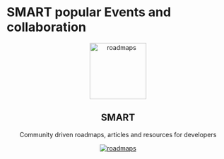 # SMART popular Events and collaboration
<p align="center">
   <a href="https://www.facebook.com/Sohaguniversity2020/">
    	<img src="https://scontent.fcai21-3.fna.fbcdn.net/v/t1.6435-9/79454425_689540278120187_8927846499837018112_n.jpg?_nc_cat=100&ccb=1-5&_nc_sid=09cbfe&_nc_ohc=FgPnV8D4SPoAX_spsja&_nc_ht=scontent.fcai21-3.fna&oh=00_AT9SRnJgxWutTRfoOC2sPeKk6M_yo4pQ2r0Mxou__6mliw&oe=61E44802" height="128" alt="roadmaps" />
    </a>
<!--   <img src="" height="128"> -->
  <h2 align="center">SMART</h2>
  <p align="center">Community driven roadmaps, articles and resources for developers<p>
  <p align="center">
    <a href="https://www.facebook.com/Sohaguniversity2020/">
    	<img src="https://scontent.fcai21-4.fna.fbcdn.net/v/t1.6435-9/s960x960/77059367_689540794786802_4581201306928021504_n.jpg?_nc_cat=109&ccb=1-5&_nc_sid=e3f864&_nc_ohc=IH76BJBaS0kAX8kW_NB&_nc_ht=scontent.fcai21-4.fna&oh=00_AT_72VqYlUrFUMVzVhuDtFm1c1XjUmQ-q8raHPWh6GYfTw&oe=61E6EA7E" alt="roadmaps" />
    </a>
  </p>
</p>
